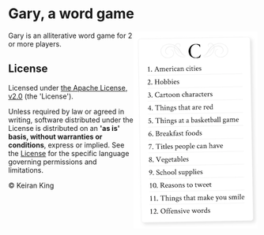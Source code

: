 # Gary, a word game

<img src="images/screenshot.png" align="right" width="250" height="400">

Gary is an alliterative word game for 2 or more players.

## License
Licensed under [the Apache License, v2.0](http://www.apache.org/licenses/LICENSE-2.0) (the 'License').

Unless required by law or agreed in writing, software distributed under the License
is distributed on an **'as is' basis, without warranties or conditions**, express or implied.
See the [License](LICENSE.txt) for the specific language governing permissions and limitations.

&copy; Keiran King
